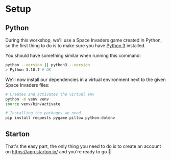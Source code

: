 # Setup

## Python
During this workshop, we'll use a Space Invaders game created in Python, so the first thing to do is to make sure you have [Python 3](https://www.python.org/downloads/) installed.

You should have something similar when running this command:
```sh
python --version || python3 --version
> Python 3.10.7 # OK
```

We'll now install our dependencies in a virtual environment next to the given Space Invaders files:
```sh
# Creates and activates the virtual env
python -m venv venv
source venv/bin/activate

# Installing the packages we need
pip install requests pygame pillow python-dotenv
```

## Starton
That's the easy part, the only thing you need to do is to create an account on <https://app.starton.io/> and you're ready to go 🚀
